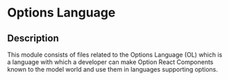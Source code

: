 # Options Language

## Description
This module consists of files related to the Options Language (OL) which is a language with which a developer can make
Option React Components known to the model world and use them in languages supporting options.